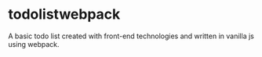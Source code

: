 # todolistwebpack

A basic todo list created with front-end technologies and written in vanilla js using webpack.
